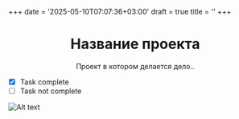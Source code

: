 +++
date = '2025-05-10T07:07:36+03:00'
draft = true
title = ''
+++


<div style="text-align: center;">
  <h1>Название проекта</h1>
  <p>Проект в котором делается дело..</p>
</div>

- [x] Task complete
- [ ] Task not complete

![Alt text](/images/okun.png)